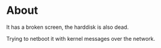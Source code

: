 # About


It has a broken screen, the harddisk is also dead.

Trying to netboot it with kernel messages over the network.